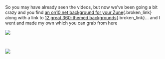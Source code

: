 So you may have already seen the videos, but now we&#8217;ve been going a bit crazy and you find [an on10.net background for your Zune](http://on10.net/Blogs/duncan/10-background-for-your-zune/){.broken_link} along with a link to [12 great 360-themed backgrounds](http://on10.net/Blogs/duncan/new-xbox-360-themed-backgrounds-for-your-zune/){.broken_link}&#8230; and I went and made my own which you can grab from here 

 ![](http://www.on10.net/images/blogs/Halo3Zune.jpg)

&nbsp;

![](http://www.on10.net/images/blogs/OblivionZune.jpg)